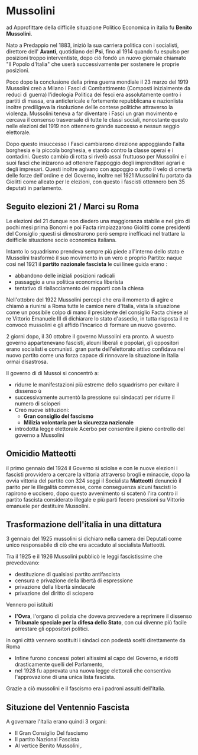 # Mussolini

ad Approfittare della difficile situazione Politico Economica in italia fu **Benito Mussolini**. 

Nato a Predappio nel 1883, iniziò la sua carriera politica con i socialisti, direttore dell' **Avanti**, quotidiano del **Psi**, fino al 1914 quando fu espulso per posizioni troppo interventiste,
dopo ciò fondò un nuovo giornale chiamato "Il Popolo d'Italia" che userà successivamente per sostenere le proprie posizioni.

Poco dopo la conclusione della prima guerra mondiale il 23 marzo del 1919 Mussolini creò a Milano i Fasci di Combattimento (Composti inizialmente da reduci di guerra)
l'ideologia Politica dei fesci era assolutamente contro i partiti di massa, era anticlericale e fortemente repubblicana e nazionlista inoltre prediligeva la risoluzione dellle contese politiche attraverso la violenza.
Mussolini teneva a far diventare i Fasci un gran movimento e cercava il consenso trasversale di tutte le classi sociali, nonostante questo nelle elezioni del 1919 non ottennero grande successo e nessun seggio elettorale.

Dopo questo insuccesso i Fasci cambiarono direzione appoggiando l'alta borghesia e la piccola borghesia, e stando contro la classe operai e i contadini.
Questo cambio di rotta si rivelò assai fruttuoso per Mussolini e i suoi fasci che inizarono ad ottenere l'appoggio degli imprenditori agrari e degli impresari.
Questi inoltre agivano con appoggio o sotto il velo di omertà delle forze dell'ordine e del Governo, inoltre nel 1921 Mussolini fu portato da Giolitti come alleato per le elezioni, con questo i fascisti ottennero ben 35 deputati in parlamento.

## Seguito elezioni 21 / Marci su Roma

Le elezioni del 21 dunque non diedero una maggioranza stabile e nel giro di pochi mesi prima Bonomi e poi Facta rimpiazzarono Giolitti come presidenti del Consiglio ;questi si dimostrarono però sempre inefficaci nel trattare la deifficile situazione socio economica italiana.

Intanto lo squadrismo prendeva sempre più piede all'interno dello stato e Mussolini trasformò il suo movimento in un vero e proprio Partito: 
naque così nel 1921 il **partito nazionale fascista** le cui linee guida erano : 
- abbandono delle iniziali posizioni radicali
- passaggio a una politica economica liberista
- tentativo di riallacciamento dei rapporti con la chiesa

Nell'ottobre del 1922 Mussolini percepì che era il momento di agire e chiamò a riunirsi a Roma tutte le camice nere d'Italia, vista la situazione come un possibile colpo di mano il presidente del consiglio Facta chiese al re Vittorio Emanuele III di dichiarare lo stato d'assedio, in tutta risposta il re convocò mussolini e gli affidò l'incarico di formare un nuovo governo.

2 giorni dopo, il 30 ottobre il governo Mussolini era pronto.
A wuesto governo appartenevano fascisti, alcuni liberali e popolari, gli oppositori erano socialisti e comunisti.
gran parte dell'elettorato attivo confidava nel nuovo partito come una forza capace di rinnovare la situazione in Italia ormai disastrosa.

Il governo di  di Mussoi si concentrò a:
-  ridurre le manifestazioni più estreme dello squadrismo per evitare il dissenso ù
-  successivamente aumentò la pressione sui sindacati per ridurre il numero di scioperi
- Creò nuove istituzioni:
	- **Gran consiglio del fascismo**
	- **Milizia volontaria per la sicurezza nazionale**
- introdotta legge elettorale Acerbo per consentire il pieno controllo del governo a Mussolini

## Omicidio Matteotti

il primo gennaio del 1924 il Governo si sciolse e con le nuove elezioni i fascisti provvidero a cercare la vittoria attraverso brogli e minaccie, 
dopo la ovvia vittoria del partito con 324 seggi il Socialista **Matteotti** denunciò il parito per le illegalità commesse, come conseguenza alcuni fascisti lo rapirono e uccisero,
dopo questo avvenimento si scatenò l'ira contro il partito fascista considerato illegale e più parti fecero pressioni su Vittorio emanuele per destituire Mussolini.

## Trasformazione dell'italia in una dittatura

3 gennaio del 1925 mussolini sì dichiaro nella camera dei Deputati come unico responsabile di ciò che era accaduto al socialista Matteotti.

Tra il 1925 e il 1926 Mussolinì pubblicò le leggi fascistissime che prevedevano:
- destituzione di qualsiasi partito antifascista
- censura e privazione della libertà di espressione 
- privazione della libertà sindacale
- privazione del diritto di sciopero

Vennero poi istituiti 
- **l'Ovra**, l'organo di polizia che doveva provvedere a reprimere il dissenso 
- **Tribunale speciale per la difesa dello Stato**, con cui divenne più facile arrestare gli oppositori politici.

in ogni città vennero sostituiti i sindaci con podestà scelti direttamente da Roma

- Infine furono concessi poteri altissimi al capo del Governo, e ridotti drasticamente quelli del Parlamento,
- nel 1928 fu approvata una nuova legge elettorali che consentiva l'approvazione di una unica lista fascista.

Grazie a ciò mussolini e il fascismo era i padroni assulti dell'Italia.

## Situzione del Ventennio Fascista

A governare l'Italia erano quindi 3 organi:
- Il Gran Consiglio Del fascismo
- Il partito Nazional Fascista
- Al vertice Benito Mussolini,. 

<!--stackedit_data:
eyJoaXN0b3J5IjpbOTI0NjE4MCwtMTIyNTk4ODIzNCwxOTgyNz
M0MjksLTkxNjUwNDQ2OSwxMDYxNjcwMjEwLC03MTI0NzM0MDks
LTE2Mjc4NTAwNzAsLTc3NDU4Nzc0NiwtNTAwNzg0NDQ2LDE2OT
I2NzgxNDcsLTY5NTUxMTA5NCwyNzA3NDU2MTQsMTIyODE5ODg4
Miw3MzA5OTgxMTZdfQ==
-->